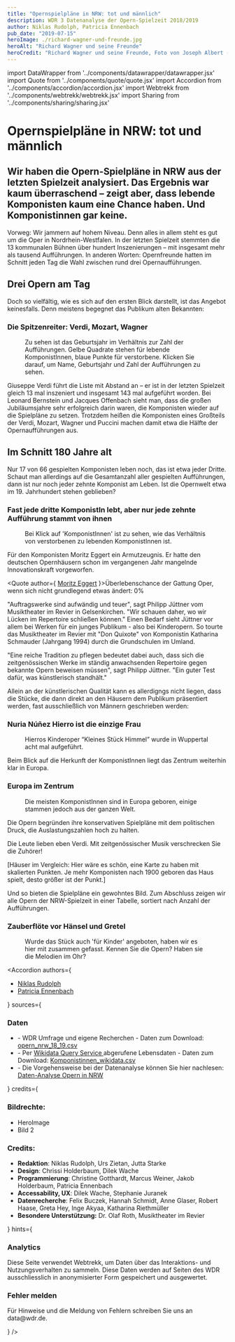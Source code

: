 ```yaml
---
title: "Opernspielpläne in NRW: tot und männlich"
description: WDR 3 Datenanalyse der Opern-Spielzeit 2018/2019
author: Niklas Rudolph, Patricia Ennenbach
pub_date: "2019-07-15"
heroImage: ./richard-wagner-und-freunde.jpg
heroAlt: "Richard Wagner und seine Freunde"
heroCredit: "Richard Wagner und seine Freunde, Foto von Joseph Albert (picture alliance / akg-images)"
---
```


import DataWrapper from '../components/datawrapper/datawrapper.jsx'
import Quote from '../components/quote/quote.jsx'
import Accordion from '../components/accordion/accordion.jsx'
import Webtrekk from '../components/webtrekk/webtrekk.jsx'
import Sharing from '../components/sharing/sharing.jsx'

# Opernspielpläne in NRW: tot und männlich

## Wir haben die Opern-Spielpläne in NRW aus der letzten Spielzeit analysiert. Das Ergebnis war kaum überraschend – zeigt aber, dass lebende Komponisten kaum eine Chance haben. Und Komponistinnen gar keine.

Vorweg: Wir jammern auf hohem Niveau. Denn alles in allem steht es gut um die Oper in Nordrhein-Westfalen. In der letzten Spielzeit stemmten die 13 kommunalen Bühnen über hundert Inszenierungen – mit insgesamt mehr als tausend Aufführungen. In anderen Worten: Opernfreunde hatten im Schnitt jeden Tag die Wahl zwischen rund drei Opernaufführungen.

## Drei Opern am Tag

Doch so vielfältig, wie es sich auf den ersten Blick darstellt, ist das Angebot keinesfalls. Denn meistens begegnet das Publikum alten Bekannten:

### Die Spitzenreiter: Verdi, Mozart, Wagner

<figure role="group">
    <figcaption> Zu sehen ist das Geburtsjahr im Verhältnis zur Zahl der Aufführungen. Gelbe Quadrate stehen für lebende    KomponistInnen, blaue Punkte für verstorbene. Klicken Sie darauf, um Name, Geburtsjahr und Zahl der Aufführungen zu sehen.</figcaption>
    <DataWrapper
        alt="Während lebende KomponistInnen oft nur 1-8 mal aufgeführt werden, werden Komponisten, die über 150 Jahre alt sind besonders häufig aufgeführt. Spitzenreiter sind Guiseppe Verdi und Wolfgang Amadeus Mozart."
        title="Ältere KomponistInnen werden häufiger aufgeführt"
        src="//datawrapper.dwcdn.net/48hJE/10/"
    />

</figure>

Giuseppe Verdi führt die Liste mit Abstand an – er ist in der letzten Spielzeit gleich 13 mal inszeniert und insgesamt 143 mal aufgeführt worden. Bei Leonard Bernstein und Jacques Offenbach sieht man, dass die großen Jubiläumsjahre sehr erfolgreich darin waren, die Komponisten wieder auf die Spielpläne zu setzen. Trotzdem heißen die Komponisten eines Großteils der Verdi, Mozart, Wagner und Puccini machen damit etwa die Hälfte der Opernaufführungen aus. 

## Im Schnitt 180 Jahre alt

Nur 17 von 66 gespielten Komponisten leben noch, das ist etwa jeder Dritte. Schaut man allerdings auf die Gesamtanzahl aller gespielten Aufführungen, dann ist nur noch jeder zehnte Komponist am Leben. Ist die Opernwelt etwa im 19. Jahrhundert stehen geblieben?

### Fast jede dritte KomponistIn lebt, aber nur jede zehnte Aufführung stammt von ihnen

<figure role="group">
    <figcaption> Bei Klick auf 'KomponistInnen' ist zu sehen, wie das Verhältnis von verstorbenen zu lebenden KomponistInnen ist.</ figcaption>
    <DataWrapper
        alt="Fast jede dritte KomponistIn lebt, aber nur 9 % der Aufführung stammen von ihnen."
        title="Nur 9 % der Aufführungen stammen von lebenden KomponistInnen."
        src="//datawrapper.dwcdn.net/6D2bM/4/"
    />

</figure>

Für den Komponisten Moritz Eggert ein Armutzeugnis. Er hatte den deutschen Opernhäusern schon im vergangenen Jahr mangelnde Innovationskraft vorgeworfen.

<Quote author={
<a href="https://blogs.nmz.de/badblog/2018/04/10/die-ernuechternde-opernstatistik-der-spielzeit-2017-2018/" target="_blank" rel="noopener noreferrer">Moritz Eggert</a>
}>Überlebenschance der Gattung Oper, wenn sich nicht grundlegend etwas ändert: 0%</Quote>

"Auftragswerke sind aufwändig und teuer", sagt Philipp Jüttner vom Musiktheater im Revier in Gelsenkirchen. "Wir schauen daher, wo wir Lücken im Repertoire schließen können." Einen Bedarf sieht Jüttner vor allem bei Werken für ein junges Publikum - also bei Kinderopern.  So tourte das Musiktheater im Revier mit "Don Quixote" von Komponistin Katharina Schmauder (Jahrgang 1994) durch die Grundschulen im Umland. 

"Eine reiche Tradition zu pflegen bedeutet dabei auch, dass sich die zeitgenössischen Werke im ständig anwachsenden Repertoire gegen bekannte Opern beweisen müssen", sagt Philipp Jüttner. "Ein guter Test dafür, was künstlerisch standhält."

Allein an der künstlerischen Qualität kann es allerdigngs nicht liegen, dass die Stücke, die dann direkt an den Häusern dem Publikum präsentiert werden, fast ausschließlich von Männern geschrieben werden:

### Nuria Núñez Hierro ist die einzige Frau

<figure role="group">
    <figcaption>Hierros Kinderoper “Kleines Stück Himmel” wurde in Wuppertal acht mal aufgeführt.</figcaption>
    <DataWrapper
        alt="In der Spielzeit 2018/2019 war unter 66 KomponistInnen nur eine Frau."
        title="Nuria Nunez Hierro ist die einzige Frau"
        src="//datawrapper.dwcdn.net/T56o1/2/"
    />

</figure>

Beim Blick auf die Herkunft der KomponistInnen liegt das Zentrum weiterhin klar in Europa.

### Europa im Zentrum

<figure role="group">
    <figcaption>Die meisten KomponistInnen sind in Europa geboren, einige stammen jedoch aus der ganzen Welt.</figcaption>
    <DataWrapper
        alt="Nur wenige KomponistInnen stammen nicht aus Europa."
        title="Europa im Zentrum"
        src="//datawrapper.dwcdn.net/OttGi/1/"
    />
    <DataWrapper
        alt="Einzelne KomponistInnen kommen aus der ganzen Welt."
        title="Nuria Nunez Hierro ist die einzige Frau"
        src="//datawrapper.dwcdn.net/qWU0T/4/"
    />

</figure>

Die Opern begründen ihre konservativen Spielpläne mit dem politischen Druck, die Auslastungszahlen hoch zu halten.

<Quote author="Platzhalter Intendant Oper Wuppertal">Die Leute lieben eben Verdi. Mit zeitgenössischer Musik verschrecken Sie die Zuhörer!</Quote>

[Häuser im Vergleich: Hier wäre es schön, eine Karte zu haben mit skalierten Punkten. Je mehr Komponisten nach 1900 geboren das Haus spielt, desto größer ist der Punkt.]

Und so bieten die Spielpläne ein gewohntes Bild. Zum Abschluss zeigen wir alle Opern der NRW-Spielzeit in einer Tabelle, sortiert nach Anzahl der Aufführungen.

### Zauberflöte vor Hänsel und Gretel

<figure role="group">
    <figcaption>Wurde das Stück auch 'für Kinder' angeboten, haben wir es hier mit zusammen gefasst. Kennen Sie die Opern? Haben sie die Melodien im Ohr?</figcaption>
    <DataWrapper
        alt="76 mal wurde die Zauberflöte 2018/2019 in NRW aufgeführt, gefolgt von Hänsel und Gretel mit 34 Aufführungen."
        title="Zauberflöte vor Hänsel und Gretel"
        src="//datawrapper.dwcdn.net/azwpu/6/"
    />
</figure>

<Sharing twitter facebook mail whatsapp telegram reddit xing linkedin />

<Accordion authors={

<ul>
<li><a href="https://twitter.com/TheOrganicer" target="_blank" rel="noopener noreferrer">Niklas Rudolph</a></li>
<li><a href="https://twitter.com/pen1710" target="_blank" rel="noopener noreferrer">Patricia Ennenbach</a></li>
</ul>
} sources={
<React.Fragment>
<h3>Daten</h3>
<ul>
<li>- WDR Umfrage und eigene Recherchen - Daten zum Download: <a href='https://raw.githubusercontent.com/wdr-data/starter/main/data/opern_nrw_18_19.csv' target="_blank" rel="noopener noreferrer">opern_nrw_18_19.csv</a>
</li>
<li>- Per <a href='https://query.wikidata.org/' target="_blank" rel="noopener noreferrer">Wikidata Query Service </a>abgerufene Lebensdaten - Daten zum Download: <a href='https://raw.githubusercontent.com/wdr-data/starter/main/data/komponisten_wikidata.csv' target="_blank" rel="noopener noreferrer">Komponistinnen_wikidata.csv</a>
</li>
<li>- Die Vorgehensweise bei der Datenanalyse können Sie hier nachlesen: <a href='https://github.com/wdr-data/starter/blob/main/data/Daten-Analyse Opern in NRW.ipynb' target="_blank" rel="noopener noreferrer">Daten-Analyse Opern in NRW</a>
</li>
</ul>
</React.Fragment>
} credits={
<React.Fragment>
<h3>Bildrechte:</h3>
<ul>
<li>HeroImage</li>
<li>Bild 2</li>
</ul>
<h3>Credits:</h3>
<ul>
<li><b>Redaktion</b>: Niklas Rudolph, Urs Zietan, Jutta Starke</li>
<li><b>Design</b>: Chrissi Holderbaum, Dilek Wache</li>
<li><b>Programmierung</b>: Christine Gotthardt, Marcus Weiner, Jakob Holderbaum, Patricia Ennenbach</li>
<li><b>Accessability, UX</b>: Dilek Wache, Stephanie Juranek</li>
<li><b>Datenrecherche</b>: Felix Buczek, Hannah Schmidt, Anne Glaser, Robert Haase, Greta Hey, Inge Akyaa, Katharina Riethmüller</li>
<li><b>Besondere Unterstützung:</b> Dr. Olaf Roth, Musiktheater im Revier</li>
</ul>
</React.Fragment>
} hints={
<React.Fragment>
<h3>Analytics</h3>
<p>Diese Seite verwendet Webtrekk, um Daten über das Interaktions- und Nutzungsverhalten zu sammeln. Diese Daten werden auf Seiten des WDR ausschliesslich in anonymisierter Form gespeichert und ausgewertet.</p>
<h3>Fehler melden</h3>
<p>Für Hinweise und die Meldung von Fehlern schreiben Sie uns an data@wdr.de.</p>
</React.Fragment>
}
/>
<Webtrekk publishedAt="2019-07-06" cg1="WDR" cg2="Kultur" cg3="Data" cg4="Oper in NRW" />
